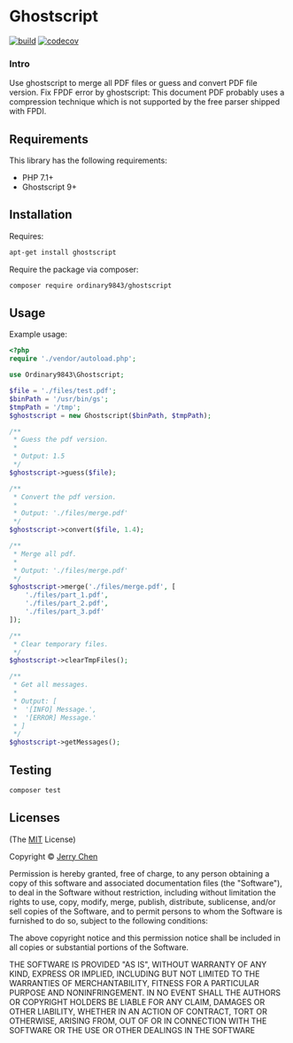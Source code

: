 # Ghostscript

[![build](https://github.com/ordinary9843/ghostscript/actions/workflows/build.yml/badge.svg)](https://github.com/ordinary9843/ghostscript/actions/workflows/build.yml)
[![codecov](https://codecov.io/gh/ordinary9843/ghostscript/branch/master/graph/badge.svg?token=DMXRZFN55V)](https://codecov.io/gh/ordinary9843/ghostscript)

### Intro

Use ghostscript to merge all PDF files or guess and convert PDF file version. Fix FPDF error by ghostscript: This document PDF probably uses a compression technique which is not supported by the free parser shipped with FPDI.

## Requirements

This library has the following requirements:

- PHP 7.1+
- Ghostscript 9+

## Installation

Requires:

```bash
apt-get install ghostscript
```

Require the package via composer:

```bash
composer require ordinary9843/ghostscript
```

## Usage

Example usage:

```php
<?php
require './vendor/autoload.php';

use Ordinary9843\Ghostscript;

$file = './files/test.pdf';
$binPath = '/usr/bin/gs';
$tmpPath = '/tmp';
$ghostscript = new Ghostscript($binPath, $tmpPath);

/**
 * Guess the pdf version.
 *
 * Output: 1.5
 */
$ghostscript->guess($file);

/**
 * Convert the pdf version.
 *
 * Output: './files/merge.pdf'
 */
$ghostscript->convert($file, 1.4);

/**
 * Merge all pdf.
 *
 * Output: './files/merge.pdf'
 */
$ghostscript->merge('./files/merge.pdf', [
    './files/part_1.pdf',
    './files/part_2.pdf',
    './files/part_3.pdf'
]);

/**
 * Clear temporary files.
 */
$ghostscript->clearTmpFiles();

/**
 * Get all messages.
 *
 * Output: [
 *  '[INFO] Message.',
 *  '[ERROR] Message.'
 * ]
 */
$ghostscript->getMessages();
```

## Testing

```bash
composer test
```

## Licenses

(The [MIT](http://www.opensource.org/licenses/mit-license.php) License)

Copyright &copy; [Jerry Chen](https://www.linkedin.com/in/ordinary9843/)

Permission is hereby granted, free of charge, to any person obtaining a copy
of this software and associated documentation files (the "Software"), to deal
in the Software without restriction, including without limitation the rights
to use, copy, modify, merge, publish, distribute, sublicense, and/or sell
copies of the Software, and to permit persons to whom the Software is
furnished to do so, subject to the following conditions:

The above copyright notice and this permission notice shall be included in
all copies or substantial portions of the Software.

THE SOFTWARE IS PROVIDED "AS IS", WITHOUT WARRANTY OF ANY KIND, EXPRESS OR
IMPLIED, INCLUDING BUT NOT LIMITED TO THE WARRANTIES OF MERCHANTABILITY,
FITNESS FOR A PARTICULAR PURPOSE AND NONINFRINGEMENT. IN NO EVENT SHALL THE
AUTHORS OR COPYRIGHT HOLDERS BE LIABLE FOR ANY CLAIM, DAMAGES OR OTHER
LIABILITY, WHETHER IN AN ACTION OF CONTRACT, TORT OR OTHERWISE, ARISING FROM,
OUT OF OR IN CONNECTION WITH THE SOFTWARE OR THE USE OR OTHER DEALINGS IN
THE SOFTWARE
